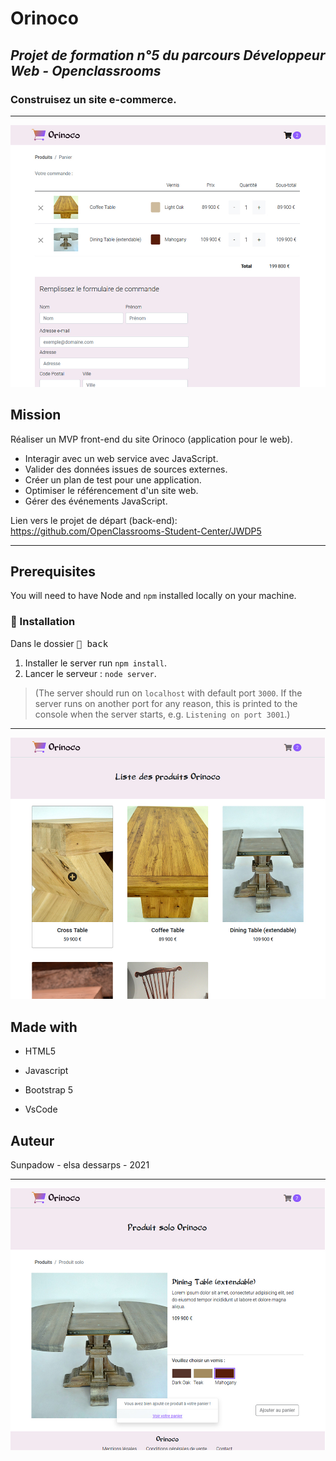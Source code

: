 # Orinoco

## *Projet de formation n°5 du parcours Développeur Web - Openclassrooms*
### Construisez un site e-commerce.

-----------------

![visuel Orinoco](/public/img/readme_visual_orinoco-1.jpg "visual_orinoco_1")


## Mission

Réaliser un MVP front-end du site Orinoco (application pour le web).

* Interagir avec un web service avec JavaScript.
* Valider des données issues de sources externes.
* Créer un plan de test pour une application.
* Optimiser le référencement d'un site web.
* Gérer des événements JavaScript.

Lien vers le projet de départ (back-end): https://github.com/OpenClassrooms-Student-Center/JWDP5

***

## Prerequisites

You will need to have Node and `npm` installed locally on your machine.

### :wrench: Installation

Dans le dossier <kbd> :file_folder: back </kbd>
1. Installer le server run `npm install`.
2. Lancer le serveur : `node server`.

>(The server should run on `localhost` with default port `3000`. If the
server runs on another port for any reason, this is printed to the
console when the server starts, e.g. `Listening on port 3001`.)

***
![visuel Orinoco](/public/img/readme_visual_orinoco-2.jpg "visual_orinoco_2")

## Made with

* HTML5
* Javascript
* Bootstrap 5

* VsCode

## Auteur

Sunpadow - elsa dessarps - 2021

-----------------

![visuel Orinoco](/public/img/readme_visual_orinoco-3.jpg "visual_orinoco_3")

